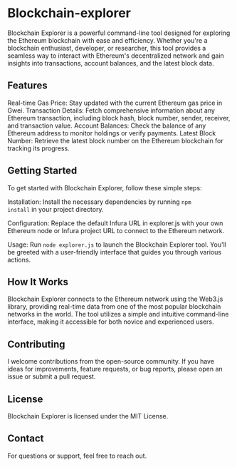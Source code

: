 <h1>Blockchain-explorer</h1>

Blockchain Explorer is a powerful command-line tool designed for exploring the Ethereum blockchain with ease and efficiency. Whether you're a blockchain enthusiast, developer, or researcher, this tool provides a seamless way to interact with Ethereum's decentralized network and gain insights into transactions, account balances, and the latest block data.

<h2>Features</h2>

Real-time Gas Price: Stay updated with the current Ethereum gas price in Gwei.
Transaction Details: Fetch comprehensive information about any Ethereum transaction, including block hash, block number, sender, receiver, and transaction value.
Account Balances: Check the balance of any Ethereum address to monitor holdings or verify payments.
Latest Block Number: Retrieve the latest block number on the Ethereum blockchain for tracking its progress.


<h2>Getting Started</h2>

To get started with Blockchain Explorer, follow these simple steps:

Installation: Install the necessary dependencies by running <code>npm install</code> in your project directory.

Configuration: Replace the default Infura URL in explorer.js with your own Ethereum node or Infura project URL to connect to the Ethereum network.

Usage: Run <code>node explorer.js</code> to launch the Blockchain Explorer tool. You'll be greeted with a user-friendly interface that guides you through various actions.

<h2>How It Works</h2>

Blockchain Explorer connects to the Ethereum network using the Web3.js library, providing real-time data from one of the most popular blockchain networks in the world. The tool utilizes a simple and intuitive command-line interface, making it accessible for both novice and experienced users.

<h2>Contributing</h2>
I welcome contributions from the open-source community. If you have ideas for improvements, feature requests, or bug reports, please open an issue or submit a pull request. 

<h2>License</h2>
Blockchain Explorer is licensed under the MIT License. 

<h2>Contact</h2>
For questions or support, feel free to reach out.



